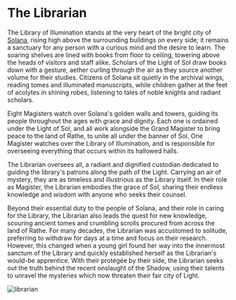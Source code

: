 # The Librarian

The Library of Illumination stands at the very heart of the bright city of [Solana](https://legendarystories.net/world-of-rathe/solana/solana.html), rising high above the surrounding buildings on every side; it remains a sanctuary for any person with a curious mind and the desire to learn. The soaring shelves are lined with books from floor to ceiling, towering above the heads of visitors and staff alike. Scholars of the Light of Sol draw books down with a gesture, aether curling through the air as they source another volume for their studies. Citizens of Solana sit quietly in the archival wings, reading tomes and illuminated manuscripts, while children gather at the feet of acolytes in shining robes, listening to tales of noble knights and radiant scholars.

Eight Magisters watch over Solana's golden walls and towers, guiding its people throughout the ages with grace and dignity. Each one is ordained under the Light of Sol, and all work alongside the Grand Magister to bring peace to the land of Rathe, to unite all under the banner of Sol. One Magister watches over the Library of Illumination, and is responsible for overseeing everything that occurs within its hallowed halls.

The Librarian oversees all, a radiant and dignified custodian dedicated to guiding the library's patrons along the path of the Light. Carrying an air of mystery, they are as timeless and illustrious as the Library itself. In their role as Magister, the Librarian embodies the grace of Sol, sharing their endless knowledge and wisdom with anyone who seeks their counsel.

Beyond their essential duty to the people of Solana, and their role in caring for the Library, the Librarian also leads the quest for new knowledge, scouring ancient tomes and crumbling scrolls procured from across the land of Rathe. For many decades, the Librarian was accustomed to solitude, preferring to withdraw for days at a time and focus on their research. However, this changed when a young girl found her way into the innermost sanctum of the Library and quickly established herself as the Librarian's would-be apprentice. With their protégée by their side, the Librarian seeks out the truth behind the recent onslaught of the Shadow, using their talents to unravel the mysteries which now threaten their fair city of Light.

<img src="https://d2hl7maqck52px.cloudfront.net/other-characters/librarian.webp" alt="librarian" class="center" />
